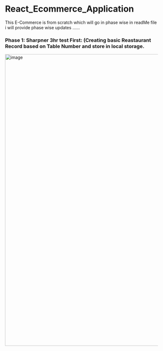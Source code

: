 # React_Ecommerce_Application
This E-Commerce is from scratch which will go in phase wise in readMe file i will provide phase wise updates ......

### Phase 1: Sharpner 3hr test First: (Creating basic Reastaurant Record based on Table Number and store in local storage.
<img width="960" alt="image" src="https://github.com/Atul9180/React_Ecommerce_Application/assets/110973046/5cb4fdb0-fabe-45cd-bfe6-0e975d9b88c3">


